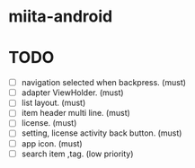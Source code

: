 # miita-android

# TODO
- [ ] navigation selected when backpress. (must)
- [ ] adapter ViewHolder. (must)
- [ ] list layout. (must)
- [ ] item header multi line. (must)
- [ ] license. (must)
- [ ] setting, license activity back button. (must)
- [ ] app icon. (must)
- [ ] search item ,tag. (low priority)
